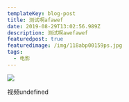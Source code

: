 ```yaml
---
templateKey: blog-post
title: 测试啊afawef
date: 2019-08-29T13:02:56.989Z
description: 测试啊awefawef
featuredpost: true
featuredimage: /img/118abp00159ps.jpg
tags:
  - 电影
---
```

![](/img/flavor_wheel.jpg)



视频undefined
